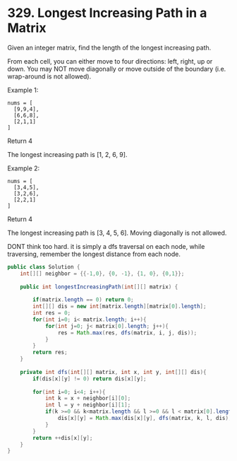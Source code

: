 # 329. Longest Increasing Path in a Matrix

Given an integer matrix, find the length of the longest increasing path.

From each cell, you can either move to four directions: left, right, up or down. You may NOT move diagonally or move outside of the boundary (i.e. wrap-around is not allowed).

Example 1:

```
nums = [
  [9,9,4],
  [6,6,8],
  [2,1,1]
]
```

Return 4

The longest increasing path is [1, 2, 6, 9].

Example 2:

```
nums = [
  [3,4,5],
  [3,2,6],
  [2,2,1]
]
```
Return 4

The longest increasing path is [3, 4, 5, 6]. Moving diagonally is not allowed.


DONT think too hard. it is simply a dfs traversal on each node, while traversing, remember the longest distance from each node.

```java
public class Solution {
    int[][] neighbor = {{-1,0}, {0, -1}, {1, 0}, {0,1}};
    
    public int longestIncreasingPath(int[][] matrix) {
        
        if(matrix.length == 0) return 0;
        int[][] dis = new int[matrix.length][matrix[0].length];
        int res = 0;
        for(int i=0; i< matrix.length; i++){
            for(int j=0; j< matrix[0].length; j++){
                res = Math.max(res, dfs(matrix, i, j, dis));
            }
        }
        return res;    
    }
    
    private int dfs(int[][] matrix, int x, int y, int[][] dis){
        if(dis[x][y] != 0) return dis[x][y];
        
        for(int i=0; i<4; i++){
            int k = x + neighbor[i][0];
            int l = y + neighbor[i][1];
            if(k >=0 && k<matrix.length && l >=0 && l < matrix[0].length && matrix[x][y] < matrix[k][l]){
                dis[x][y] = Math.max(dis[x][y], dfs(matrix, k, l, dis));
            }
        }
        return ++dis[x][y];
    }
}

```
